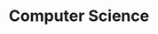 ---
title: Computer Science
permalink: /cs
layout: single
author_profile: true
taxonomy: "Computer Science"
sidebar:
  nav: "docs"
---